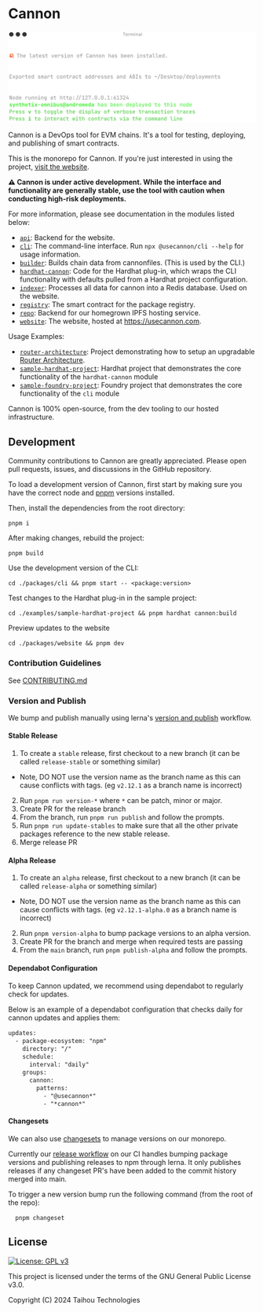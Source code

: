 # Cannon

![Cannon](packages/website/public/images/terminal-example.svg)

Cannon is a DevOps tool for EVM chains. It's a tool for testing, deploying, and publishing of smart contracts.

This is the monorepo for Cannon. If you're just interested in using the project, [visit the website](https://usecannon.com).

**⚠️ Cannon is under active development. While the interface and functionality are generally stable, use the tool with caution when conducting high-risk deployments.**

For more information, please see documentation in the modules listed below:

- [`api`](packages/api): Backend for the website.
- [`cli`](packages/cli): The command-line interface. Run `npx @usecannon/cli --help` for usage information.
- [`builder`](packages/builder): Builds chain data from cannonfiles. (This is used by the CLI.)
- [`hardhat-cannon`](packages/hardhat-cannon): Code for the Hardhat plug-in, which wraps the CLI functionality with defaults pulled from a Hardhat project configuration.
- [`indexer`](packages/indexer): Processes all data for cannon into a Redis database. Used on the website.
- [`registry`](packages/registry): The smart contract for the package registry.
- [`repo`](packages/repo): Backend for our homegrown IPFS hosting service.
- [`website`](packages/website): The website, hosted at https://usecannon.com.

Usage Examples:

- [`router-architecture`](examples/router-architecture): Project demonstrating how to setup an upgradable [Router Architecture](https://www.npmjs.com/package/@synthetixio/router).
- [`sample-hardhat-project`](examples/sample-hardhat-project): Hardhat project that demonstrates the core functionality of the `hardhat-cannon` module
- [`sample-foundry-project`](examples/sample-hardhat-project): Foundry project that demonstrates the core functionality of the `cli` module

Cannon is 100% open-source, from the dev tooling to our hosted infrastructure.

## Development

Community contributions to Cannon are greatly appreciated. Please open pull requests, issues, and discussions in the GitHub repository.

To load a development version of Cannon, first start by making sure you have the correct node and [pnpm](https://pnpm.io/installation) versions installed.

Then, install the dependencies from the root directory:

```
pnpm i
```

After making changes, rebuild the project:

```
pnpm build
```

Use the development version of the CLI:

```
cd ./packages/cli && pnpm start -- <package:version>
```

Test changes to the Hardhat plug-in in the sample project:

```
cd ./examples/sample-hardhat-project && pnpm hardhat cannon:build
```

Preview updates to the website

```
cd ./packages/website && pnpm dev
```

### Contribution Guidelines

See [CONTRIBUTING.md](./CONTRIBUTING.md)

### Version and Publish

We bump and publish manually using lerna's [version and publish](https://lerna.js.org/docs/features/version-and-publish) workflow.

#### Stable Release

1. To create a `stable` release, first checkout to a new branch (it can be called `release-stable` or something similar)

- Note, DO NOT use the version name as the branch name as this can cause conflicts with tags. (eg `v2.12.1` as a branch name is incorrect)

2. Run `pnpm run version-*` where `*` can be patch, minor or major.
3. Create PR for the release branch
4. From the branch, run `pnpm run publish` and follow the prompts.
5. Run `pnpm run update-stables` to make sure that all the other private packages reference to the new stable release.
6. Merge release PR

#### Alpha Release

1. To create an `alpha` release, first checkout to a new branch (it can be called `release-alpha` or something similar)

- Note, DO NOT use the version name as the branch name as this can cause conflicts with tags. (eg `v2.12.1-alpha.0` as a branch name is incorrect)

2. Run `pnpm version-alpha` to bump package versions to an alpha version.
3. Create PR for the branch and merge when required tests are passing
4. From the `main` branch, run `pnpm publish-alpha` and follow the prompts.

#### Dependabot Configuration

To keep Cannon updated, we recommend using dependabot to regularly check for updates.

Below is an example of a dependabot configuration that checks daily for cannon updates and applies them:

```
updates:
  - package-ecosystem: "npm"
    directory: "/"
    schedule:
      interval: "daily"
    groups:
      cannon:
        patterns:
          - "@usecannon*"
          - "*cannon*"
```

#### Changesets

We can also use [changesets](https://github.com/changesets/changesets) to manage versions on our monorepo.

Currently our [release workflow](.github/workflows/release.yml) on our CI handles bumping package versions and publishing releases to npm through lerna.
It only publishes releases if any changeset PR's have been added to the commit history merged into main.

To trigger a new version bump run the following command (from the root of the repo):

```
  pnpm changeset
```

## License

[![License: GPL v3](https://img.shields.io/badge/License-GPLv3-blue.svg)](https://www.gnu.org/licenses/gpl-3.0)

This project is licensed under the terms of the GNU General Public License v3.0.

Copyright (C) 2024 Taihou Technologies
